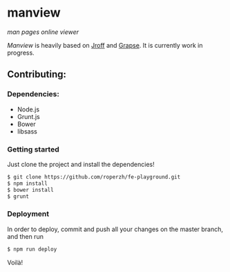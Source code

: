 # manview

*man pages online viewer*

*Manview* is heavily based on [Jroff](https://github.com/roperzh/jroff)
and [Grapse](https://github.com/roperzh/grapse).
It is currently work in progress.

## Contributing:

### Dependencies:

- Node.js
- Grunt.js
- Bower
- libsass

### Getting started

Just clone the project and install the dependencies!

```bash
$ git clone https://github.com/roperzh/fe-playground.git
$ npm install
$ bower install
$ grunt
```
### Deployment

In order to deploy, commit and push all your changes on the master
branch, and then run

```bash
$ npm run deploy
```

Voilà!

